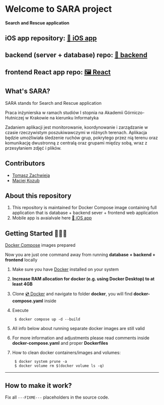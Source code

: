 # Welcome to SARA project
#### Search and Rescue application

## iOS app repository: [🍎 iOS app](https://github.com/macko99/sara-ios-public)

## backend (server + database) repo: [💾 backend](https://github.com/macko99/sara-server-public)

## frontend React app repo: [🖼 React](https://github.com/tombush0/sara-panel)


## What's SARA?

SARA stands for Search and Rescue application

Praca inżynierska w ramach studiów I stopnia na Akademii Górniczo-Hutniczej w Krakowie na kierunku Informatyka 

Zadaniem aplikacji jest monitorowanie, koordynowanie i zarządzanie w czasie rzeczywistym poszukiwawczymi w różnych terenach. Aplikacja będzie umożliwiała śledzenie ruchów grup, pokrytego przez nią terenu oraz komunikację dwustronną z centralą oraz grupami między sobą, wraz z przesyłaniem zdjęć i plików.

## Contributors

- <a href="https://github.com/tombush0">Tomasz Zachwieja</a>
- <a href="https://github.com/macko99">Maciej Kozub</a>

## About this repository

1. This repository is maintained for Docker Compose image containing full application that is database + backend sever + frontend web application
2. Mobile app is avaialvale here [🍎 iOS app](https://github.com/macko99/sara-ios-public)


## Getting Started 🧑🏻‍💻
[Docker Compose](https://docs.docker.com/compose/) images prepared 

Now you are just one command away from running **database + backend + frontend** locally

1. Make sure you have [Docker](https://www.docker.com/get-started) installed on your system

2. **Increase RAM allocation for docker (e.g. using Docker Desktop) to at least 4GB**

3. Clone [💿 Docker](https://github.com/macko99/sara-docker-public) and navigate to folder **docker**, you will find **docker-compose.yaml** inside

4. Execute 

        $ docker compose up -d --build

5. All info below about running separate docker images are still valid

6. For more information and adjustments please read comments inside **docker-compose.yaml** and proper **Dockerfiles**

7. How to clean docker containers/images and volumes:

        $ docker system prune -a
        $ docker volume rm $(docker volume ls -q)

---

## How to make it work?

Fix all `---FIXME---` placeholders in the source code.